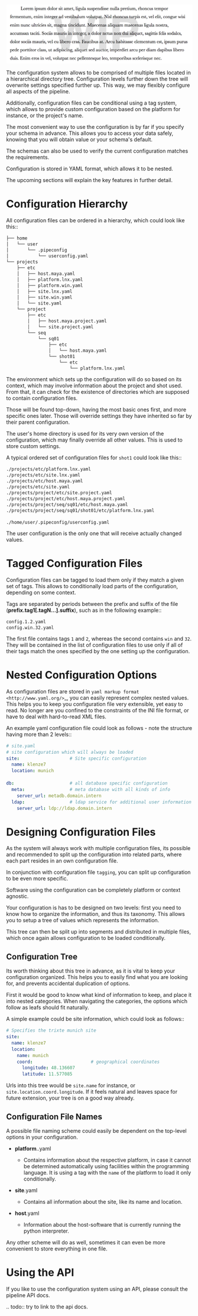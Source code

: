 ![under construction](https://raw.githubusercontent.com/Byron/bcore/master/src/images/wip.png)

The configuration system allows to be comprised of multiple files located in a hierarchical directory tree. Configuration levels further down the tree will overwrite settings specified further up. This way, we may flexibly configure all aspects of the pipeline.

Additionally, configuration files can be conditional using a tag system, which allows to provide custom configuration based on the platform for instance, or the project's name.

The most convenient way to use the configuration is by far if you specify your schema in advance. This allows you to access your data safely, knowing that you will obtain value or your schema's default.

The schemas can also be used to verify the current configuration matches the requirements.

Configuration is stored in YAML format, which allows it to be nested.

The upcoming sections will explain the key features in further detail.

Configuration Hierarchy
=======================

All configuration files can be ordered in a hierarchy, which could look like this::
    
    ├── home
    │   └── user
    │       └── .pipeconfig
    │           └── userconfig.yaml
    └── projects
        ├── etc
        │   ├── host.maya.yaml
        │   ├── platform.lnx.yaml
        │   ├── platform.win.yaml
        │   ├── site.lnx.yaml
        │   ├── site.win.yaml
        │   └── site.yaml
        └── project
            ├── etc
            │   ├── host.maya.project.yaml
            │   └── site.project.yaml
            └── seq
                └── sq01
                    ├── etc
                    │   └── host.maya.yaml
                    └── shot01
                        └── etc
                            └── platform.lnx.yaml


The environment which sets up the configuration will do so based on its context, which may involve information about the project and shot used. From that, it can check for the existence of directories which are supposed to contain configuration files.

Those will be found top-down, having the most basic ones first, and more specific ones later. Those will override settings they have inherited so far by their parent configuration.

The user's home directory is used for its very own version of the configuration, which may finally override all other values. This is used to store custom settings.

A typical ordered set of configuration files for `shot1` could look like this::
    
    ./projects/etc/platform.lnx.yaml
    ./projects/etc/site.lnx.yaml
    ./projects/etc/host.maya.yaml
    ./projects/etc/site.yaml
    ./projects/project/etc/site.project.yaml
    ./projects/project/etc/host.maya.project.yaml
    ./projects/project/seq/sq01/etc/host.maya.yaml
    ./projects/project/seq/sq01/shot01/etc/platform.lnx.yaml
    
    ./home/user/.pipeconfig/userconfig.yaml

The user configuration is the only one that will receive actually changed values.

Tagged Configuration Files
==========================

Configuration files can be tagged to load them only if they match a given set of tags. This allows to conditionally load parts of the configuration, depending on some context.

Tags are separated by periods between the prefix and suffix of the file (**prefix.tag1[.tagN...].suffix**), such as in the following example::
    
    config.1.2.yaml
    config.win.32.yaml
    
The first file contains tags `1` and `2`, whereas the second contains `win` and `32`. They will be contained in the list of configuration files to use only if all of their tags match the ones specified by the one setting up the configuration.

Nested Configuration Options
============================

As configuration files are stored in `yaml markup format <http://www.yaml.org/>`_, you can easily represent complex nested values. This helps you to keep you configuration file very extensible, yet easy to read. No longer are you confined to the constraints of the INI file format, or have to deal with hard-to-read XML files.

An example yaml configuration file could look as follows - note the structure having more than 2 levels::

```yaml    
# site.yaml
# site configuration which will always be loaded
site:                   # Site specific configuration
  name: klenze7
  location: munich
  
db:                     # all database specific configuration 
  meta:                 # meta database with all kinds of info
    server_url: metadb.domain.intern
  ldap:                 # ldap service for additional user information
    server_url: ldp://ldap.domain.intern
```
        
    
Designing Configuration Files
=============================

As the system will always work with multiple configuration files, its possible and recommended to split up the configuration into related parts, where each part resides in an own configuration file.

In conjunction with configuration file `tagging`, you can split up configuration to be even more specific.

Software using the configuration can be completely platform or context agnostic.

Your configuration is has to be designed on two levels: first you need to know how to organize the information, and thus its taxonomy. This allows you to setup a tree of values which represents the information.

This tree can then be split up into segments and distributed in multiple files, which once again allows configuration to be loaded conditionally.


Configuration Tree
------------------

Its worth thinking about this tree in advance, as it is vital to keep your configuration organized. This helps you to easily find what you are looking for, and prevents accidental duplication of options.

First it would be good to know what kind of information to keep, and place it into nested categories. When navigating the categories, the options which follow as leafs should fit naturally.

A simple example could be site information, which could look as follows::

```yaml    
# Specifies the trixte munich site
site:
  name: klenze7
  location: 
    name: munich
    coord:                      # geographical coordinates
      longitude: 48.136607
      latitude: 11.577085
```
          
Urls into this tree would be `site.name` for instance, or `site.location.coord.longitude`. If it feels natural and leaves space for future extension, your tree is on a good way already.
        

Configuration File Names
------------------------

A possible file naming scheme could easily be dependent on the top-level options in your configuration.
    
* **platform**.<name>.yaml
    * Contains information about the respective platform, in case it cannot be determined automatically using facilities within the programming language. It is using a tag with the `name` of the platform to load it only conditionally.
 
* **site**.yaml
    * Contains all information about the site, like its name and location.
 
* **host**.yaml
    * Information about the host-software that is currently running the python interpreter.

Any other scheme will do as well, sometimes it can even be more convenient to store everything in one file.

Using the API
=============

If you like to use the configuration system using an API, please consult the pipeline API docs.

.. todo:: try to link to the api docs.

